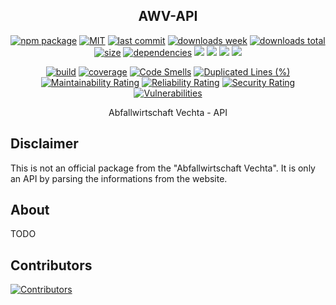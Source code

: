 <h2 align="center">
    AWV-API
</h2>

<p align="center">
  <a href="https://badge.fury.io/js/awv-api.svg"><img src="https://badge.fury.io/js/awv-api.svg" alt="npm package" /></a>
  <a href="https://img.shields.io/github/license/NilsBaumgartner1994/awv-api"><img src="https://img.shields.io/github/license/NilsBaumgartner1994/awv-api" alt="MIT" /></a>
  <a href="https://img.shields.io/github/last-commit/NilsBaumgartner1994/awv-api?logo=git"><img src="https://img.shields.io/github/last-commit/NilsBaumgartner1994/awv-api?logo=git" alt="last commit" /></a>
  <a href="https://www.npmjs.com/package/awv-api"><img src="https://badgen.net/npm/dw/awv-api" alt="downloads week" /></a>
  <a href="https://www.npmjs.com/package/awv-api"><img src="https://badgen.net/npm/dt/awv-api" alt="downloads total" /></a>
  <a href="https://bundlephobia.com/result?p=awv-api"><img src="https://badgen.net/bundlephobia/minzip/awv-api" alt="size" /></a>
  <a href="https://david-dm.org/NilsBaumgartner1994/awv-apig"><img src="https://david-dm.org/NilsBaumgartner1994/awv-api/status.svg" alt="dependencies" /></a>
  <a href="https://app.fossa.com/projects/git%2Bgithub.com%2FNilsBaumgartner1994%2Fawv-api?ref=badge_shield" alt="FOSSA Status"><img src="https://app.fossa.com/api/projects/git%2Bgithub.com%2FNilsBaumgartner1994%2Fawv-api.svg?type=shield"/></a>
  <a href="https://github.com/google/gts" alt="Google TypeScript Style"><img src="https://img.shields.io/badge/code%20style-google-blueviolet.svg"/></a>
  <a href="https://shields.io/" alt="Google TypeScript Style"><img src="https://img.shields.io/badge/uses-TypeScript-blue.svg"/></a>
  <a href="https://github.com/marketplace/actions/lint-action"><img src="https://img.shields.io/badge/uses-Lint%20Action-blue.svg"/></a>
</p>

<p align="center">
  <a href="https://travis-ci.com/NilsBaumgartner1994/awv-api.svg?branch=main"><img src="https://travis-ci.com/NilsBaumgartner1994/awv-api.svg?branch=main" alt="build" /></a>
  <a href="https://coveralls.io/repos/github/NilsBaumgartner1994/awv-api/badge.svg?branch=main"><img src="https://coveralls.io/repos/github/NilsBaumgartner1994/awv-api/badge.svg?branch=main" alt="coverage" /></a>
  <a href="https://sonarcloud.io/dashboard?id=NilsBaumgartner1994_awv-api"><img src="https://sonarcloud.io/api/project_badges/measure?project=NilsBaumgartner1994_awv-api&metric=code_smells" alt="Code Smells" /></a>
  <a href="https://sonarcloud.io/dashboard?id=NilsBaumgartner1994_awv-api"><img src="https://sonarcloud.io/api/project_badges/measure?project=NilsBaumgartner1994_awv-api&metric=duplicated_lines_density" alt="Duplicated Lines (%)" /></a>
  <a href="https://sonarcloud.io/dashboard?id=NilsBaumgartner1994_awv-api"><img src="https://sonarcloud.io/api/project_badges/measure?project=NilsBaumgartner1994_awv-api&metric=sqale_rating" alt="Maintainability Rating" /></a>
  <a href="https://sonarcloud.io/dashboard?id=NilsBaumgartner1994_awv-api"><img src="https://sonarcloud.io/api/project_badges/measure?project=NilsBaumgartner1994_awv-api&metric=reliability_rating" alt="Reliability Rating" /></a>
  <a href="https://sonarcloud.io/dashboard?id=NilsBaumgartner1994_awv-api"><img src="https://sonarcloud.io/api/project_badges/measure?project=NilsBaumgartner1994_awv-api&metric=security_rating" alt="Security Rating" /></a>
  <a href="https://sonarcloud.io/dashboard?id=NilsBaumgartner1994_awv-api"><img src="https://sonarcloud.io/api/project_badges/measure?project=NilsBaumgartner1994_awv-api&metric=vulnerabilities" alt="Vulnerabilities" /></a>
</p>

<p align="center">
    Abfallwirtschaft Vechta - API
</p>

## Disclaimer

This is not an official package from the "Abfallwirtschaft Vechta". It is only an API by parsing the informations from the website.

## About

TODO

## Contributors

<a href="https://github.com/NilsBaumgartner1994/firebolt-connector"><img src="https://contrib.rocks/image?repo=NilsBaumgartner1994/awv-api" alt="Contributors" /></a>
